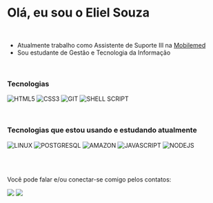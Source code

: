 # Olá, eu sou o Eliel Souza

<br>

- Atualmente trabalho como Assistente de Suporte III na [Mobilemed](https://mobilemed.com.br/)
- Sou estudante de Gestão e Tecnologia da Informação

<br>

### Tecnologias
![HTML5](https://img.shields.io/badge/HTML5-E34F26?style=for-the-badge&logo=html5&logoColor=white)
![CSS3](https://img.shields.io/badge/CSS3-1572B6?style=for-the-badge&logo=css3&logoColor=white)
![GIT](https://img.shields.io/badge/GIT-E44C30?style=for-the-badge&logo=git&logoColor=white)
![SHELL SCRIPT](https://img.shields.io/badge/Shell_Script-4A4A55?style=for-the-badge&logo=gnu-bash&logoColor=white)

<br>

### Tecnologias que estou usando e estudando atualmente
![LINUX](https://img.shields.io/badge/Linux-FCC624?style=for-the-badge&logo=linux&logoColor=black)
![POSTGRESQL](https://img.shields.io/badge/PostgreSQL-316192?style=for-the-badge&logo=postgresql&logoColor=white)
![AMAZON](https://img.shields.io/badge/Amazon_AWS-232F3E?style=for-the-badge&logo=amazon-aws&logoColor=white)
![JAVASCRIPT](https://img.shields.io/badge/JavaScript-323330?style=for-the-badge&logo=javascript&logoColor=F7DF1E)
![NODEJS](https://img.shields.io/badge/Node.js-43853D?style=for-the-badge&logo=node.js&logoColor=white)

<br>
<br>

Você pode falar e/ou conectar-se comigo pelos contatos:

<a href = "mailto:eliel.souzha@gmail.com"><img src="https://img.shields.io/badge/-Gmail-%23333?style=for-the-badge&logo=gmail&logoColor=white" target="_blank"></a>
<a href="https://www.linkedin.com/in/eliel-souza-aa990320a" target="_blank">
  <img src="https://img.shields.io/badge/-LinkedIn-0077B5?style=for-the-badge&logo=linkedin&logoColor=white" target="_blank">
</a>
